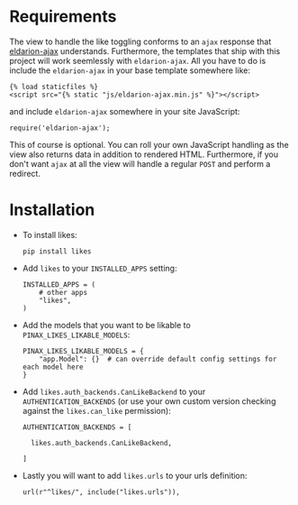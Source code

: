 Requirements
============

The view to handle the like toggling conforms to an `ajax` response that
[eldarion-ajax](https://github.com/eldarion/eldarion-ajax) understands.
Furthermore, the templates that ship with this project will work
seemlessly with `eldarion-ajax`. All you have to do is include the
`eldarion-ajax` in your base template somewhere like:

    
    {% load staticfiles %}
    <script src="{% static "js/eldarion-ajax.min.js" %}"></script>

    

and include `eldarion-ajax` somewhere in your site JavaScript:

    
    require('eldarion-ajax');

    

This of course is optional. You can roll your own JavaScript handling as
the view also returns data in addition to rendered HTML. Furthermore, if
you don't want `ajax` at all the view will handle a regular `POST` and
perform a redirect.

Installation
============

-   To install likes:

    
        pip install likes

        

-   Add `likes` to your `INSTALLED_APPS` setting:

        
        INSTALLED_APPS = (
            # other apps
            "likes",
        )

        

-   Add the models that you want to be likable to
    `PINAX_LIKES_LIKABLE_MODELS`:

        
        PINAX_LIKES_LIKABLE_MODELS = {
            "app.Model": {}  # can override default config settings for each model here
        }

        

-   Add `likes.auth_backends.CanLikeBackend` to your
    `AUTHENTICATION_BACKENDS` (or use your own custom version checking
    against the `likes.can_like` permission):

        
        AUTHENTICATION_BACKENDS = [

          likes.auth_backends.CanLikeBackend,

        ]

        

-   Lastly you will want to add `likes.urls` to your urls definition:

        
        url(r"^likes/", include("likes.urls")),
        
